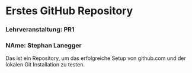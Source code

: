 # Erstes GitHub Repository
### Lehrveranstaltung: PR1
### NAme: Stephan Lanegger

Das ist ein Repository, um das erfolgreiche Setup von github.com und der lokalen Git Installation zu testen. 
